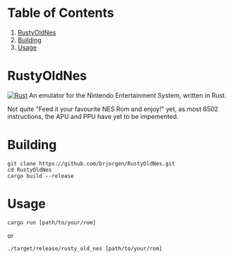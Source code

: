 
# Table of Contents

1.  [RustyOldNes](#org3b7fcb5)
2.  [Building](#orgcda790f)
3.  [Usage](#org372d615)



<a id="org3b7fcb5"></a>

# RustyOldNes

[![Rust](![img](https://github.com/brjorgen/RustyOldNes/actions/workflows/rust.yml/badge.svg))](<https://github.com/brjorgen/RustyOldNes/actions/workflows/rust.yml>)
An emulator for the Nintendo Entertainment System, written in Rust.

Not quite "Feed it your favourite NES Rom and enjoy!" yet, as most 6502
instructions, the APU and PPU have yet to be impemented.


<a id="orgcda790f"></a>

# Building

    git clone https://github.com/brjorgen/RustyOldNes.git
    cd RustyOldNes
    cargo build --release


<a id="org372d615"></a>

# Usage

    cargo run [path/to/your/rom]

or

    ./target/release/rusty_old_nes [path/to/your/rom]

